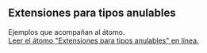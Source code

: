 ## Extensiones para tipos anulables

Ejemplos que acompañan al átomo.  
[Leer el átomo "Extensiones para tipos anulables" en línea.](https://stepik.org/lesson/107302/step/1)